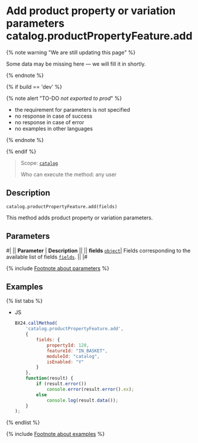 # Add product property or variation parameters catalog.productPropertyFeature.add

{% note warning "We are still updating this page" %}

Some data may be missing here — we will fill it in shortly.

{% endnote %}

{% if build == 'dev' %}

{% note alert "TO-DO _not exported to prod_" %}

- the requirement for parameters is not specified
- no response in case of success
- no response in case of error
- no examples in other languages
  
{% endnote %}

{% endif %}

> Scope: [`catalog`](../../scopes/permissions.md)
>
> Who can execute the method: any user

## Description

```http
catalog.productPropertyFeature.add(fields)
```

This method adds product property or variation parameters.

## Parameters

#|
|| **Parameter** | **Description** ||
|| **fields**
[`object`](../../data-types.md)| Fields corresponding to the available list of fields [`fields`](catalog-product-property-feature-get-fields.md). ||
|#

{% include [Footnote about parameters](../../../_includes/required.md) %}

## Examples

{% list tabs %}

- JS

    ```js
    BX24.callMethod(
        'catalog.productPropertyFeature.add',
        {
            fields: {
                propertyId: 128,
                featureId: "IN_BASKET",
                moduleId: "catalog",
                isEnabled: "Y"
            }
        },
        function(result) {
            if (result.error())
                console.error(result.error().ex);
            else
                console.log(result.data());
        }
    );
    ```

{% endlist %}

{% include [Footnote about examples](../../../_includes/examples.md) %}